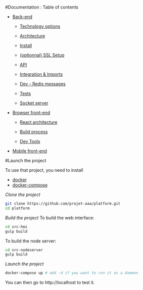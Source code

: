 #Documentation : Table of contents

 - [Back-end](/back-end)

    - [Technology options](/back-end/technology-options.md)
   
    - [Architecture](/back-end/architecture.md)
   
    - [Install](/back-end/install.md)
  
    - [(optionnal) SSL Setup](/back-end/ssl-setup.md)
  
    - [API](/back-end/api.md)
    
    - [Integration & Imports](/back-end/integration-imports.md)
  
    - [Dev - Redis messages](/back-end/redis-messages.md)
    
    - [Tests](/back-end/tests.md)

    - [Socket server](/back-end/socket-server.md)
    
 - [Browser front-end](/browser-front-end)    

    - [React architecture](/browser-front-end/react-architecture.md)

    - [Build process](/browser-front-end/build-process.md)
 
    - [Dev Tools](/browser-front-end/dev-tools.md)

 - [Mobile front-end](/mobile-front-end)

#Launch the project

To use that project, you need to install
- [docker](https://docs.docker.com/engine/installation/)
- [docker-compose](https://docs.docker.com/compose/install/)
 

*Clone the project*

```bash
git clone https://github.com/projet-aaa/platform.git
cd platform
```

*Build the project*
To build the web interface:
```bash
cd src-hmi
gulp build
```

To build the node server:
```bash
cd src-nodeserver
gulp build
```

*Launch the project*

```bash
docker-compose up # add -d if you want to run it as a daemon
```

You can then go to http://localhost to test it.